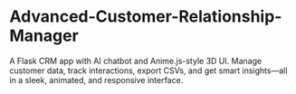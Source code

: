 # Advanced-Customer-Relationship-Manager
A Flask CRM app with AI chatbot and Anime.js-style 3D UI. Manage customer data, track interactions, export CSVs, and get smart insights—all in a sleek, animated, and responsive interface.
